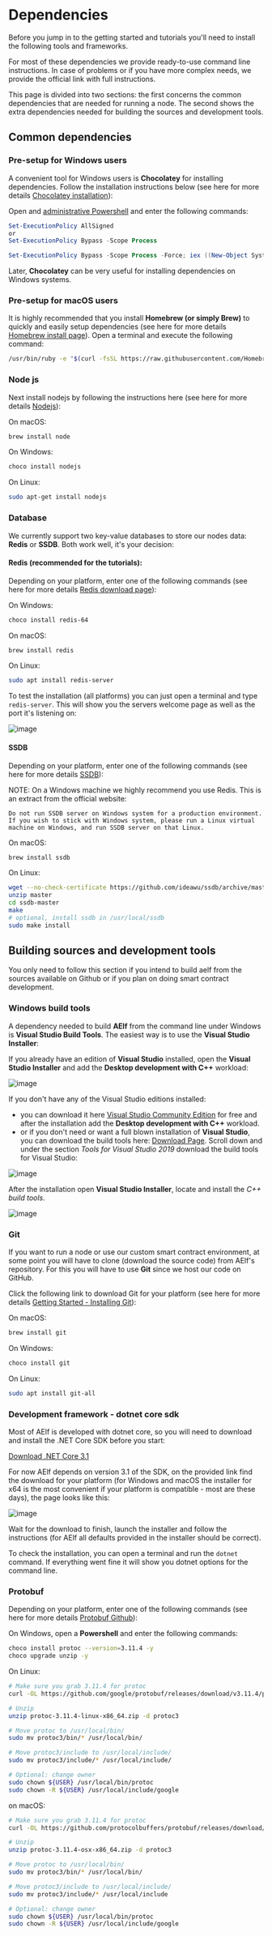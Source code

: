 Dependencies
============

Before you jump in to the getting started and tutorials you'll need to install
the following tools and frameworks.

For most of these dependencies we provide ready-to-use command line
instructions. In case of problems or if you have more complex needs, we
provide the official link with full instructions.

This page is divided into two sections: the first concerns the common
dependencies that are needed for running a node. The second shows the
extra dependencies needed for building the sources and development tools.

Common dependencies
-------------------

### Pre-setup for Windows users

A convenient tool for Windows users is **Chocolatey** for installing
dependencies. Follow the installation instructions below (see here for
more details [Chocolatey installation](https://chocolatey.org/install)):

Open and [administrative
Powershell](https://www.digitalcitizen.life/ways-launch-powershell-windows-admin)
and enter the following commands:

``` powershell
Set-ExecutionPolicy AllSigned
or
Set-ExecutionPolicy Bypass -Scope Process

Set-ExecutionPolicy Bypass -Scope Process -Force; iex ((New-Object System.Net.WebClient).DownloadString('https://chocolatey.org/install.ps1'))
```

Later, **Chocolatey** can be very useful for installing dependencies on
Windows systems.

### Pre-setup for macOS users

It is highly recommended that you install **Homebrew (or simply Brew)**
to quickly and easily setup dependencies (see here for more details
[Homebrew install page](https://brew.sh/)). Open a terminal and execute
the following command:

``` bash
/usr/bin/ruby -e "$(curl -fsSL https://raw.githubusercontent.com/Homebrew/install/master/install)"
```

### Node js

Next install nodejs by following the instructions here (see here for
more details [Nodejs](https://nodejs.org/en/download/)):

On macOS:

``` bash
brew install node
```

On Windows:

``` bash
choco install nodejs
```

On Linux:

``` bash
sudo apt-get install nodejs
```

### Database

We currently support two key-value databases to store our nodes data:
**Redis** or **SSDB**. Both work well, it's your decision:

#### Redis (recommended for the tutorials):

Depending on your platform, enter one of the following commands (see
here for more details [Redis download page](https://redis.io/)):

On Windows:

``` bash
choco install redis-64
```

On macOS:

``` bash
brew install redis
```

On Linux:

``` bash
sudo apt install redis-server
```

To test the installation (all platforms) you can just open a terminal
and type `redis-server`. This will show you the servers welcome page as
well as the port it's listening on:

![image](setup-redis.png)

#### SSDB

Depending on your platform, enter one of the following commands (see
here for more details [SSDB](http://ssdb.io/?lang=en)):

NOTE: On a Windows machine we highly recommend you use Redis. This is an
extract from the official website:

    Do not run SSDB server on Windows system for a production environment. If you wish to stick with Windows system, please run a Linux virtual machine on Windows, and run SSDB server on that Linux.

On macOS:

``` bash
brew install ssdb
```

On Linux:

``` bash
wget --no-check-certificate https://github.com/ideawu/ssdb/archive/master.zip
unzip master
cd ssdb-master
make
# optional, install ssdb in /usr/local/ssdb
sudo make install
```

Building sources and development tools
--------------------------------------

You only need to follow this section if you
intend to build aelf from the sources available on Github or if you plan
on doing smart contract development. 

### Windows build tools

A dependency needed to build **AElf** from the command line under
Windows is **Visual Studio Build Tools**. The easiest way is to use the
**Visual Studio Installer**:

If you already have an edition of **Visual Studio** installed, open the
**Visual Studio Installer** and add the **Desktop development with C++**
workload:

![image](setup-vs-install-workload.png)

If you don't have any of the Visual Studio editions installed:

-   you can download it here [Visual Studio Community
    Edition](https://visualstudio.microsoft.com/fr/downloads/?rr=https%3A%2F%2Fwww.google.com%2F)
    for free and after the installation add the **Desktop development
    with C++** workload.
-   or if you don't need or want a full blown installation of **Visual
    Studio**, you can download the build tools here: [Download
    Page](https://visualstudio.microsoft.com/downloads/#other). Scroll
    down and under the section *Tools for Visual Studio 2019* download
    the build tools for Visual Studio:

![image](setup-build-tools.png)

After the installation open **Visual Studio Installer**, locate and
install the *C++ build tools*.

![image](setup-build-tools-2.png)

### Git

If you want to run a node or use our custom smart contract environment,
at some point you will have to clone (download the source code) from
AElf's repository. For this you will have to use **Git** since we host
our code on GitHub.

Click the following link to download Git for your platform (see here for
more details [Getting Started - Installing
Git](https://git-scm.com/book/en/v2/Getting-Started-Installing-Git)):

On macOS:

``` bash
brew install git
```

On Windows:

``` bash
choco install git
```

On Linux:

``` bash
sudo apt install git-all
```

### Development framework - dotnet core sdk

Most of AElf is developed with dotnet core, so you will need to download
and install the .NET Core SDK before you start:

[Download .NET Core
3.1](https://dotnet.microsoft.com/download/dotnet-core/3.1)

For now AElf depends on version 3.1 of the SDK, on the provided link
find the download for your platform (for Windows and macOS the installer
for x64 is the most convenient if your platform is compatible - most are
these days), the page looks like this:

![image](setup-dotnet-sdk-dl-link.png)

Wait for the download to finish, launch the installer and follow the
instructions (for AElf all defaults provided in the installer should be
correct).

To check the installation, you can open a terminal and run the `dotnet`
command. If everything went fine it will show you dotnet options for the
command line.

### Protobuf

Depending on your platform, enter one of the following commands (see
here for more details [Protobuf
Github](https://github.com/protocolbuffers/protobuf)):

On Windows, open a **Powershell** and enter the following commands:

``` bash
choco install protoc --version=3.11.4 -y
choco upgrade unzip -y
```

On Linux:

``` bash
# Make sure you grab 3.11.4 for protoc
curl -OL https://github.com/google/protobuf/releases/download/v3.11.4/protoc-3.11.4-linux-x86_64.zip

# Unzip
unzip protoc-3.11.4-linux-x86_64.zip -d protoc3

# Move protoc to /usr/local/bin/
sudo mv protoc3/bin/* /usr/local/bin/

# Move protoc3/include to /usr/local/include/
sudo mv protoc3/include/* /usr/local/include/

# Optional: change owner
sudo chown ${USER} /usr/local/bin/protoc
sudo chown -R ${USER} /usr/local/include/google
```

on macOS:

``` bash
# Make sure you grab 3.11.4 for protoc
curl -OL https://github.com/protocolbuffers/protobuf/releases/download/v3.11.4/protoc-3.11.4-osx-x86_64.zip

# Unzip
unzip protoc-3.11.4-osx-x86_64.zip -d protoc3

# Move protoc to /usr/local/bin/
sudo mv protoc3/bin/* /usr/local/bin/

# Move protoc3/include to /usr/local/include/
sudo mv protoc3/include/* /usr/local/include

# Optional: change owner
sudo chown ${USER} /usr/local/bin/protoc
sudo chown -R ${USER} /usr/local/include/google
```
